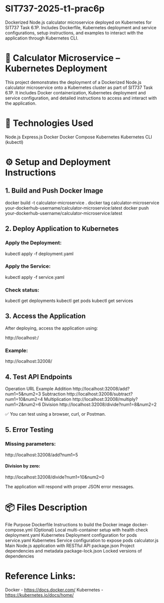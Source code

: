 # SIT737-2025-t1-prac6p
Dockerized Node.js calculator microservice deployed on Kubernetes for SIT737 Task 6.1P. Includes Dockerfile, Kubernetes deployment and service configurations, setup instructions, and examples to interact with the application through Kubernetes CLI.

# 🧮 Calculator Microservice – Kubernetes Deployment
This project demonstrates the deployment of a Dockerized Node.js calculator microservice onto a Kubernetes cluster as part of SIT737 Task 6.1P. It includes Docker containerization, Kubernetes deployment and service configuration, and detailed instructions to access and interact with the application.

# 🚀 Technologies Used

Node.js
Express.js
Docker
Docker Compose
Kubernetes
Kubernetes CLI (kubectl)

# ⚙️ Setup and Deployment Instructions

## 1. Build and Push Docker Image

docker build -t calculator-microservice .
docker tag calculator-microservice your-dockerhub-username/calculator-microservice:latest
docker push your-dockerhub-username/calculator-microservice:latest

## 2. Deploy Application to Kubernetes

### Apply the Deployment:

kubectl apply -f deployment.yaml

### Apply the Service:

kubectl apply -f service.yaml

### Check status:

kubectl get deployments
kubectl get pods
kubectl get services

## 3. Access the Application

After deploying, access the application using:

http://localhost:<NodePort>/

### Example:

http://localhost:32008/

## 4. Test API Endpoints

Operation	URL Example
Addition	http://localhost:32008/add?num1=5&num2=3
Subtraction	http://localhost:32008/subtract?num1=10&num2=4
Multiplication	http://localhost:32008/multiply?num1=2&num2=6
Division	http://localhost:32008/divide?num1=8&num2=2

✅ You can test using a browser, curl, or Postman.

## 5. Error Testing

### Missing parameters:


http://localhost:32008/add?num1=5

#### Division by zero:

http://localhost:32008/divide?num1=10&num2=0

The application will respond with proper JSON error messages.

# 📦 Files Description

File	Purpose
Dockerfile	Instructions to build the Docker image
docker-compose.yml	(Optional) Local multi-container setup with health check
deployment.yaml	Kubernetes Deployment configuration for pods
service.yaml	Kubernetes Service configuration to expose pods
calculator.js	Main Node.js application with RESTful API
package.json	Project dependencies and metadata
package-lock.json	Locked versions of dependencies

#  Reference Links:

Docker - https://docs.docker.com/
Kubernetes - https://kubernetes.io/docs/home/